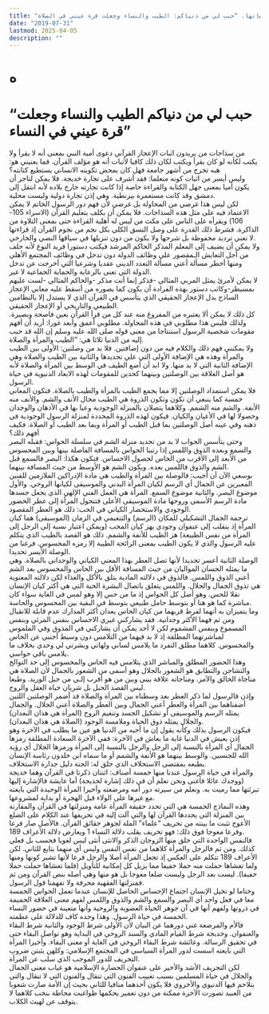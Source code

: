 ```yaml
---
title: "شخصية الرسول، عميق مقوماتها، “حبب لي من دنياكم: الطيب والنساء وجعلت قرة عيني في الصلاة”"
date: "2019-07-31"
lastmod: 2025-04-05
description: ""
---
```

# **ه**

# **“حبب لي من دنياكم الطيب والنساء وجعلت قرة عيني في النساء”**

من سذاجات من يريدون اثبات الإعجاز القرآني دعوى أمية النبي بمعنى أنه لا يقرأ ولا يكتب لكأنه لو كان يقرأ ويكتب لكان ذلك كافيا لأثبات أنه هو مؤلف القرآن. فما يعنيني هو: هبه تخرج من أشهر جامعة فهل كان بمحض تكوينه الانساني يستطيع كتابته؟  
وليس أيسر من اثبات كونه متعلما: فقد أشرف على تجارة خديجة. فلا يمكن لتاجر أن يكون أميا بمعنى جهل الكتابة والقراءة خاصة إذا كانت تجارته خارج بلاده لأنه انتقل إلى دمشق وقد كانت مستعمرة بيزنطية. وهي إذن تجارة دولية وليست محلية.  
لكن ليس هذا غرضي من المحاولة بل غرضي لأن فهم دور الرسول الخاتم لا يمكن الاعتماد فيه على مثل هذه السذاجات. فلا يمكن أن يكلف بتعليم القرآن (الاسراء 105-106) ويقرأه على الناس على مكث من ليس له أهلية القراءة حتى بمعنى التلاوة من الذاكرة. فشرط ذلك القدرة على وصل النسق الكلي بكل نجم من نجوم القرآن إذ قراءتها لا تعني ترديد محفوظة بل شرحها ولا يكون من دون تنزيلها في سياقها النصي والخارجي.  
ولا يمكن أن يضيف إلى المعلم المذكر الحاكم المرشد فيكتب دستورا فريد النوع لأنه حلف من أجل التعايش الـمقصور على وظائف الدولة دون تدخل في وظائف المجتمع الأهلي ومنها أخطر مسألة أعني مسألة التعدد الديني عقديا وشرعيا التي أخرجت عن تدخل الدولة التي تعنى بالرعاية والحماية الجماعية لا غير.  
لا يمكن لأمرئ يمثل المربي المثالي -فذكر إنما أنت مذكر -والحاكم المثالي -لست عليهم بمسيطر-وكاتب دستور بهذه الفرادة أن يكون كما يصوره من أسقط عليه معاني الإعجاز الساذج بدل الإعجاز الحقيقي الذي يتأسس في القرآن الذي لا يستدل إلا بالنظامين الطبيعي والتاريخي أو الإعجاز الحقيقي.  
كل ذلك لا يمكن ألا يعتبره من المفروغ منه عند كل من قرأ القرآن بعين فاصحة وبصيرة. ولذلك فليس هذا مطلوبي في هذه المحاولة. مطلوبي أعمق وأبعد غورا: أريد أن أفهم مقومات شخصية الرسول استنتاجا من معنى قوله صلى الله عليه وسلم إن الله قد حبب إليه من الدنيا ثلاثا هي: “الطيب والمرأة والصلاة.  
ولا يمكنني فهم ذلك والكلام فيه من دون إضافتين. فلا بد من وصلتين: الأولى بين الطيب والمرأة وهذه هي الإضافة الأولى التي علي تحديدها والثانية بين الطيب والصلاة وهي الإضافة الثانية التي لا بد منها. ولا ابد أن أضع الطيف في الوسط بين المرأة والصلاة لأنه هو أصل العلاقة بين الوصلتين وبينهما كحدين للمقومات لهذه الابعاد الدنيوية في حياة الرسول.  
فلا يمكن استمداد الوصلتين إلا مما يجمع الطيب بالمرأة والطيب بالصلاة. فتكون المعاني خمسة كما ينبغي أن تكون وتكون الذروة هي الطيب مجال الأنف والشم. والأنف منه الأنفة. والشم منه الشمم. وكلاهما يتصلان بالمنزلة الوجودية وعيا بها في الأذهان والوجدان وحصولا لها في الأعيان والكيان. فيكون لهذه الذروة المحددة لمنزلة الرسول الوجودية في ذهنه وفي عينه أصل الوصلتين بما قبل الطيب أو المرأة وبما بعد الطيب أو الصلاة. فكيف أفهم ذلك؟  
وحتى يتأسس الجواب لا بد من تحديد منزلة الشم في سلسلة الحواس: فقبله البصر والسمع وبعده الذوق واللمس إذا رتبنا الحواس بالمسافة الفاصلة بينها وبين المحسوس من الأبعد إلى الأقرب من الحاس لحصول الاحساس. فتكون هكذا: البصر فالسمع قبل الشم والذوق فاللمس بعده. ويكون الشم هو الأوسط من حيث المسافة بينهما.  
بوسعي الآن أن أجيب: فالوصلة بين المرأة والطيب هي مادة الإدراكين الملازمين للفنين المعبرين عن الجمال أي الرسم لكيان المرأة البدني والموسيقى لكيانها الروحي. والأول موضوع البصر. والثانية موضوع السمع. المرأة هي العمل الفني الإلهي الذي يجعل جسدها مادة الرسم الأسمى وروحها مادة الموسيقى الأعلى فتتحول المرأة إلى عطر الحضور الوجودي والاستحضار الكياني في الحب: ذلك هو العطر المقصود.  
ترجمة الجمال التشكيلي للمكان (الرسم) والتنغيمي في الزمان (الموسيقى) هما كيان المرأة إذ ينقلب إلى عنفوان وجودي يهز كيان المحب (ويمكن اعتبار نسبة إلى الرجل إلى المرأة من نفس الطبيعة) هز الطيب للأنفة والشمم. ذلك هو القصد بالطيب الذي يتكلم عليه الرسول والذي لا يكون الطيب بمعنى الرائحة الطيبة إلا رمزه المحسوس. فرغنا من الوصلة الأيسر تحديدا.  
الوصلة الثانية أعسر تحديدا لأنها تصل العطر بهذا المعني الكياني والوجداني بالصلاة. وهي ما يمثله الحسان المواليان من حيث المسافة الأقل بين الحاس والمحسوس بعد الشم أعني الذوق واللمس. فالذوق في دلالته المادية يتلق بالأكل والغذاء لكن دلالته المعنوية هي تذوق الجمال والجلال. واللمس يتعلق باتصال البشرة الحية التي هي أكثر كيان الإنسان نقلا للحس. وهو أصل كل الحواس إذ ما من حس إلا وهو لمس في الغاية سواء كان مباشرة كما هو هنا أو بتوسط حامل طبيعي بتوسط في البقية بين المحسوس والحاسة.  
وما يتميزان به أنهما لفرط قربهما من كيان الحاس يعدان أكثر المدارك عدم قابلة للانقيال ومن ثم فهما الأكثر وجدانية. فقد يشاركني غيري الاحساس بنفس المرئي وبنفس المسموع وبنفس المشموم لكن لا أحد يمكن أن يشاركني في المذوق وفي الملموس لمباشرتهما المطلقة إذ لا بد فيهما من التلامس دون وسيط أجنبي عن الحاس والمحسوس. كلاهما مطلق التفرد ما يلامس لساني ولهاتي وبشرتي لي وحدي بخلاف ما يلامس باقي حواسي.  
وهذا الحضور المطلق والمباشر الذي يتلامس فيه الحاس والمحسوس إلى حد التوالج والتشاجن والتطابق هو الشعور بالجلال وهو أسمى من الشعور بالجمال لأن الصلاة هي مناجاة الخالق والآمر. ومناجاته علاقة بيني وبين من هو أقرب إلـي من حبل الوريد. وطبعا ليس القصد الحبل بل شريان حياة العقل والروح.  
وإذن فالرسول لما ذكر العطر بعد وسطناه بين المرأة والصلاة فد أضمر الوصلتين اللتين أضفناهما بين المرأة والعطر أعني الجمال وبين العطر والصلاة أعني الجلال. والجمال يمثله الرسم والموسيقى أو تشكيل الجسد وتنغيم الروح (المرأة هي هذان البعدان) والجلال يمثله ذوق الحياة وملامسة الوجود (الصلاة هي هذان البعدان).  
فيكون الرسول بذلك وكأنه يقول إن ما أحبه من الدنيا هو عين ما يطلب في الآخرة وهو إذن يعيش في الدنيا غاية ما يعاش في الآخرة: ففي الآخرة السعادة المطلقة رمزها الجمال أي المرأة بالنسبة إلى الرجل والرجل بالنسبة إلى المرأة ورمزها الجلال أي رؤية الله للجنسين. والوسط بينهما هو الأنفة والشمم أو ما سماه ابن خلدون رئاسة الإنسان بطبعه بمقتضى الاستخلاف الذي خلق له: الجنة دليل جدارة الاستخلاف.  
والمرأة في حياة الرسول عندنا منها خمسة أصناف: اثنتان ذكرتا في القرآن وهما خديجة (ووجدك عائلا فأغنى ونحن نعلم أن في ذلك إشارة لخديجة) أما عايشة فالإشارة إليها تبرئتها مما رميت به. ونعلم من سيرته دور أمه ومرضعته وأخيرا المرأة الوحيدة التي بايعته مع غيرها على الولاء قبل الهجرة أو بداية لمشروعها.  
وهذه النماذج الخمسة هي التي تحدد حقيقة المرأة عامة ومنزلتها في القرآن والمقارنة بين المنزلة التي يحددها القرآن لها والتي آلت إليه في تحريفها عند الكلام على الضلع الأعوج تثبت ما بينته من تحريف “علماء” الملة لجوهر حقائق القرآن. فالأصل صار فرعا وفرعا معوجا فوق ذلك: فهو تخريف يقلب دلالة النساء 1 ويعارض دلالة الأعراف 189.  
فالنفس الواحدة التي خلق منها الزوجان الذكر والانثى أنثى ليس لغويا فحسب بل فعلي كذلك. ومن ثم فالرجل والمرأة كلاهما من نفس النفس وليس أي منهما بتابع للثاني. لكن الأعراف 189 تتكلم على العكس إذ تجعل المرأة أصلا والرجل فرعا لأنها تشير كونها ومنها ولما تغشاها حملت منه حملا خفيفا مما يزيل كل إمكانية للتأويل (فلما تغشاها حملت حملا خفيفا). ليست بعد الرجل وليست ضلعا معوجا بل هو منها وهي أصله بنص القرآن ومن ثم فمنزلتها الفقهية محرفة ولا تفهمنا قول الرسول.  
وختاما لو تخيل الإنسان اجتماع الإحساس الحاصل للإنسان عندما تعمل الحواس الخمسة معا في فعل واحد أي البصر والسمع والشم والذوق واللمس لفهم معنى العلاقة الحميمة في ذروتها ولفهم أنها في آن جوهر الحياة العضوية والروحية وأنها متعينة في حضور النساء الخمسة في حياة الرسول. وهذا وحده كاف للدلالة على عظمته.  
فالأم والمرضعة غني دورهما عن البيان لأن الأولى شرط الوجود والثانية شرط البقاء والعنفوان. وخديجة شرط القيام المادي والسند الروحي في البداية وهو تواصل البقاء حتى في تحقيق الرسالة. وعائشة شرط البقاء الروحي في الغاية أو معنى البقاء. وأخيرا المرأة التي بايعته اسست لدور المرأة السياسي في المجتمع الإسلامي: وكلهن يثبتن ضروب التحريف للدور الموجب الذي سلب عن المرأة.  
لكن التحريف الأشد والأخير على عنفوان الحضارة الإسلامية هو غياب معنى الجمال والجلال في حياة المسلمين بسبب تغييب الفنون التي تنقال والفنون التي لا تنقال والتي يتلاحم فيها الدنيوي والأخروي فلا يكون أحدهما منافيا للثاني بحيث إن الأمة صارت شعوبا من العبيد تصورت الآخرة ممكنة من دون تعمير يحكمها طواغيت محاطة بنخب كلاهما لا يتوقف عن لهيث الكلاب.

###

